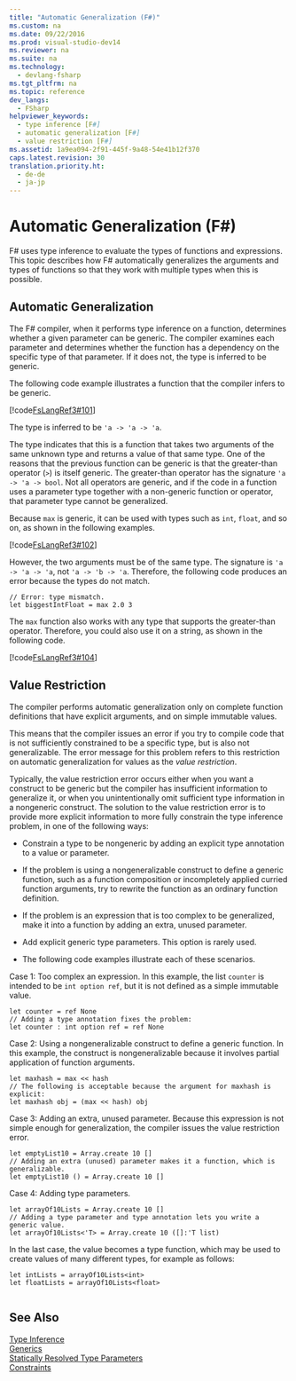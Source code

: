 ```yaml
---
title: "Automatic Generalization (F#)"
ms.custom: na
ms.date: 09/22/2016
ms.prod: visual-studio-dev14
ms.reviewer: na
ms.suite: na
ms.technology: 
  - devlang-fsharp
ms.tgt_pltfrm: na
ms.topic: reference
dev_langs: 
  - FSharp
helpviewer_keywords: 
  - type inference [F#]
  - automatic generalization [F#]
  - value restriction [F#]
ms.assetid: 1a9ea094-2f91-445f-9a48-54e41b12f370
caps.latest.revision: 30
translation.priority.ht: 
  - de-de
  - ja-jp
---
```

# Automatic Generalization (F#)
F# uses type inference to evaluate the types of functions and expressions. This topic describes how F# automatically generalizes the arguments and types of functions so that they work with multiple types when this is possible.  
  
## Automatic Generalization  
 The F# compiler, when it performs type inference on a function, determines whether a given parameter can be generic. The compiler examines each parameter and determines whether the function has a dependency on the specific type of that parameter. If it does not, the type is inferred to be generic.  
  
 The following code example illustrates a function that the compiler infers to be generic.  
  
 [!code[FsLangRef3#101](../vs140/codesnippet/FSharp/automatic-generalization--fsharp-_1.fs)]
  
  
 The type is inferred to be `'a -> 'a -> 'a`.  
  
 The type indicates that this is a function that takes two arguments of the same unknown type and returns a value of that same type. One of the reasons that the previous function can be generic is that the greater-than operator (`>`) is itself generic. The greater-than operator has the signature `'a -> 'a -> bool`. Not all operators are generic, and if the code in a function uses a parameter type together with a non-generic function or operator, that parameter type cannot be generalized.  
  
 Because `max` is generic, it can be used with types such as `int`, `float`, and so on, as shown in the following examples.  
  
 [!code[FsLangRef3#102](../vs140/codesnippet/FSharp/automatic-generalization--fsharp-_2.fs)]
  
  
 However, the two arguments must be of the same type. The signature is `'a -> 'a -> 'a`, not `'a -> 'b -> 'a`. Therefore, the following code produces an error because the types do not match.  
  
```f#  
// Error: type mismatch.  
let biggestIntFloat = max 2.0 3  
```  
  
 The `max` function also works with any type that supports the greater-than operator. Therefore, you could also use it on a string, as shown in the following code.  
  
 [!code[FsLangRef3#104](../vs140/codesnippet/FSharp/automatic-generalization--fsharp-_3.fs)]
  
  
## Value Restriction  
 The compiler performs automatic generalization only on complete function definitions that have explicit arguments, and on simple immutable values.  
  
 This means that the compiler issues an error if you try to compile code that is not sufficiently constrained to be a specific type, but is also not generalizable. The error message for this problem refers to this restriction on automatic generalization for values as the *value restriction*.  
  
 Typically, the value restriction error occurs either when you want a construct to be generic but the compiler has insufficient information to generalize it, or when you unintentionally omit sufficient type information in a nongeneric construct. The solution to the value restriction error is to provide more explicit information to more fully constrain the type inference problem, in one of the following ways:  
  
-   Constrain a type to be nongeneric by adding an explicit type annotation to a value or parameter.  
  
-   If the problem is using a nongeneralizable construct to define a generic function, such as a function composition or incompletely applied curried function arguments, try to rewrite the function as an ordinary function definition.  
  
-   If the problem is an expression that is too complex to be generalized, make it into a function by adding an extra, unused parameter.  
  
-   Add explicit generic type parameters. This option is rarely used.  
  
-   The following code examples illustrate each of these scenarios.  
  
 Case 1: Too complex an expression. In this example, the list `counter` is intended to be `int option ref`, but it is not defined as a simple immutable value.  
  
```f#  
let counter = ref None  
// Adding a type annotation fixes the problem:  
let counter : int option ref = ref None  
```  
  
 Case 2: Using a nongeneralizable construct to define a generic function. In this example, the construct is nongeneralizable because it involves partial application of function arguments.  
  
```f#  
let maxhash = max << hash  
// The following is acceptable because the argument for maxhash is explicit:  
let maxhash obj = (max << hash) obj  
```  
  
 Case 3: Adding an extra, unused parameter. Because this expression is not simple enough for generalization, the compiler issues the value restriction error.  
  
```f#  
let emptyList10 = Array.create 10 []  
// Adding an extra (unused) parameter makes it a function, which is generalizable.  
let emptyList10 () = Array.create 10 []  
```  
  
 Case 4: Adding type parameters.  
  
```f#  
let arrayOf10Lists = Array.create 10 []  
// Adding a type parameter and type annotation lets you write a generic value.  
let arrayOf10Lists<'T> = Array.create 10 ([]:'T list)  
```  
  
 In the last case, the value becomes a type function, which may be used to create values of many different types, for example as follows:  
  
```  
let intLists = arrayOf10Lists<int>  
let floatLists = arrayOf10Lists<float>  
  
```  
  
## See Also  
 [Type Inference](../vs140/type-inference--fsharp-.md)   
 [Generics](../vs140/generics--fsharp-.md)   
 [Statically Resolved Type Parameters](../vs140/statically-resolved-type-parameters--fsharp-.md)   
 [Constraints](../vs140/constraints--fsharp-.md)